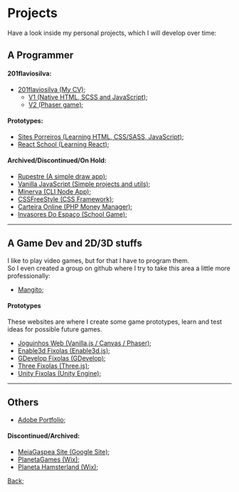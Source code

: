 # Projects

Have a look inside my personal projects, which I will develop over time:

## A Programmer

<!-- #### Development: -->
  
#### 201flaviosilva:
 - [201flaviosilva (My CV)](https://201flaviosilva.github.io);
   - [V1 (Native HTML, SCSS and JavaScript)](https://201flaviosilvav1.netlify.app);
   - [V2 (Phaser game)](https://201flaviosilvav2.netlify.app);

#### Prototypes:
 - [Sites Porreiros (Learning HTML, CSS/SASS, JavaScript)](https://201flaviosilva.github.io/SitesPorreiros);
 - [React School (Learning React)](https://react-schoole.netlify.app);
  
#### Archived/Discontinued/On Hold:
 - [Rupestre (A simple draw app)](https://201flaviosilva.github.io/Rupestre);
 - [Vanilla JavaScript (Simple projects and utils)](https://201flaviosilva.github.io/VanillaJavaScript);
 - [Minerva (CLI Node App)](https://github.com/201flaviosilva/Minerva);
 - [CSSFreeStyle (CSS Framework)](https://201flaviosilva.github.io/CSSFreeStyle/);
 - [Carteira Online (PHP Money Manager)](https://github.com/201flaviosilva/CarteiraOnline);
 - [Invasores Do Espaço (School Game)](https://sites.google.com/view/invasores-do-espao-vb);

---

##  A Game Dev and 2D/3D stuffs
I like to play video games, but for that I have to program them. <br />
So I even created a group on github where I try to take this area a little more professionally:

- [Mangito](https://mangito.github.io);

#### Prototypes
These websites are where I create some game prototypes, learn and test ideas for possible future games. <br />

- [Joguinhos Web (Vanilla.js / Canvas / Phaser)](https://joguinhosweb.netlify.app);
- [Enable3d Fixolas (Enable3d.js)](https://enable3d-fixolas.netlify.app/);
- [GDevelop Fixolas (GDevelop)](https://gdevelop-fixolas.netlify.app/);
- [Three Fixolas (Three.js)](https://threejs-fixolas.netlify.app/);
- [Unity Fixolas (Unity Engine)](https://unity-fixolas.netlify.app/);

---

## Others

- [Adobe Portfolio](https://flaviosilva00.myportfolio.com);

#### Discontinued/Archived:
- [MeiaGaspea Site (Google Site)](https://sites.google.com/view/meiagaspea);
- [PlanetaGames (Wix)](https://planetaweb29.wixsite.com/planetagames);
- [Planeta Hamsterland (Wix)](https://planetaweb29.wixsite.com/planetahamsterland);

[Back](./Readme.md);
